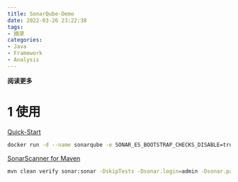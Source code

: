 ```yaml
---
title: SonarQube-Demo
date: 2022-03-26 23:22:38
tags: 
- 摘录
categories: 
- Java
- Framework
- Analysis
---
```


**阅读更多**

<!--more-->

# 1 使用

[Quick-Start](https://docs.sonarqube.org/latest/setup/get-started-2-minutes/)

```sh
docker run -d --name sonarqube -e SONAR_ES_BOOTSTRAP_CHECKS_DISABLE=true -p 9000:9000 sonarqube:latest
```

[SonarScanner for Maven](https://docs.sonarqube.org/latest/analysis/scan/sonarscanner-for-maven/)

```sh
mvn clean verify sonar:sonar -DskipTests -Dsonar.login=admin -Dsonar.password=xxxx
```
